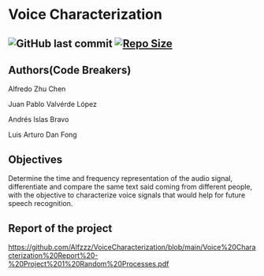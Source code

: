 # Voice Characterization

![GitHub last commit](https://img.shields.io/github/last-commit/Alfzzz/VoiceCharacterization) [![Repo Size](https://img.shields.io/github/repo-size/Alfzzz/VoiceCharacterization.svg)](https://github.com/Alfzzz/VoiceCharacterization/README.md)
-----------------

## Authors(Code Breakers)

Alfredo Zhu Chen

Juan Pablo Valvérde López

Andrés Islas Bravo

Luis Arturo Dan Fong

##  Objectives
Determine the time and frequency representation of the audio signal, differentiate and
compare the same text said coming from different people, with the objective to characterize
voice signals that would help for future speech recognition.

##  Report of the project
https://github.com/Alfzzz/VoiceCharacterization/blob/main/Voice%20Characterization%20Report%20-%20Project%201%20Random%20Processes.pdf



